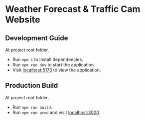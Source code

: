 # Weather Forecast & Traffic Cam Website

## Development Guide

At project root folder,

- Run `npm i` to install dependencies.
- Run `npm run dev` to start the application.
- Visit [localhost:5173](http://localhost:5173) to view the application.

## Production Build

At project root folder,

- Run `npm run build`.
- Run `npm run prod` and visit [localhost:3000](http://localhost:3000).
